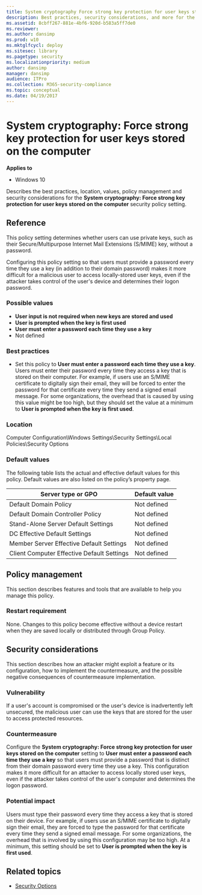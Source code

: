 ```yaml
---
title: System cryptography Force strong key protection for user keys stored on the computer (Windows 10)
description: Best practices, security considerations, and more for the policy setting, System cryptography Force strong key protection for user keys stored on the computer.
ms.assetid: 8cbff267-881e-4bf6-920d-b583a5ff7de0
ms.reviewer: 
ms.author: dansimp
ms.prod: w10
ms.mktglfcycl: deploy
ms.sitesec: library
ms.pagetype: security
ms.localizationpriority: medium
author: dansimp
manager: dansimp
audience: ITPro
ms.collection: M365-security-compliance
ms.topic: conceptual
ms.date: 04/19/2017
---
```


# System cryptography: Force strong key protection for user keys stored on the computer

**Applies to**
-   Windows 10

Describes the best practices, location, values, policy management and security considerations for the **System cryptography: Force strong key protection for user keys stored on the computer** security policy setting.

## Reference

This policy setting determines whether users can use private keys, such as their Secure/Multipurpose Internet Mail Extensions (S/MIME) key, without a password.

Configuring this policy setting so that users must provide a password every time they use a key (in addition to their domain password) makes it more difficult for a malicious user to access locally-stored user keys, even if the attacker takes control of the user's device and determines their logon password.

### Possible values

-   **User input is not required when new keys are stored and used**
-   **User is prompted when the key is first used**
-   **User must enter a password each time they use a key**
-   Not defined

### Best practices

-   Set this policy to **User must enter a password each time they use a key**. Users must enter their password every time they access a key that is stored on their computer. For example, if users use an S/MIME certificate to digitally sign their email, they will be forced to enter the password for that certificate every time they send a signed email message. For some organizations, the overhead that is caused by using this value might be too high, but they should set the value at a minimum to **User is prompted when the key is first used**.

### Location

Computer Configuration\\Windows Settings\\Security Settings\\Local Policies\\Security Options

### Default values

The following table lists the actual and effective default values for this policy. Default values are also listed on the policy’s property page.

| Server type or GPO | Default value |
| - | - |
| Default Domain Policy| Not defined| 
| Default Domain Controller Policy | Not defined| 
| Stand-Alone Server Default Settings | Not defined| 
| DC Effective Default Settings | Not defined| 
| Member Server Effective Default Settings | Not defined| 
| Client Computer Effective Default Settings| Not defined| 
 
## Policy management

This section describes features and tools that are available to help you manage this policy.

### Restart requirement

None. Changes to this policy become effective without a device restart when they are saved locally or distributed through Group Policy.

## Security considerations

This section describes how an attacker might exploit a feature or its configuration, how to implement the countermeasure, and the possible negative consequences of countermeasure implementation.

### Vulnerability

If a user's account is compromised or the user's device is inadvertently left unsecured, the malicious user can use the keys that are stored for the user to access protected resources.

### Countermeasure

Configure the **System cryptography: Force strong key protection for user keys stored on the computer** setting to **User must enter a password each time they use a key** so that users must provide a password that is distinct from their domain password every time they use a key. This configuration makes it more difficult for an attacker to access locally stored user keys, even if the attacker takes control of the user's computer and determines the logon password.

### Potential impact

Users must type their password every time they access a key that is stored on their device. For example, if users use an S/MIME certificate to digitally sign their email, they are forced to type the password for that certificate every time they send a signed email message. For some organizations, the overhead that is involved by using this configuration may be too high. At a minimum, this setting should be set to **User is prompted when the key is first used**.

## Related topics

- [Security Options](security-options.md)

